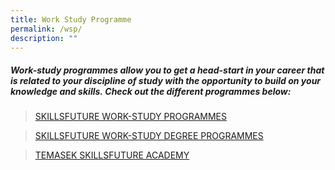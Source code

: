 ```yaml
---
title: Work Study Programme
permalink: /wsp/
description: ""
---
```

##### **Work-study programmes allow you to get a head-start in your career that is related to your discipline of study with the opportunity to build on your knowledge and skills. Check out the different programmes below:**

>[SKILLSFUTURE WORK-STUDY PROGRAMMES](https://programmes.myskillsfuture.gov.sg/WorkStudyIndividualProgrammes/Programme_Summary.aspx)

>[SKILLSFUTURE WORK-STUDY DEGREE PROGRAMMES](https://www.skillsfuture.gov.sg/wsdeg#whatisit)

>[TEMASEK SKILLSFUTURE ACADEMY](https://www.tp.edu.sg/research-and-industry/temasek-skillsfuture-academy.html)